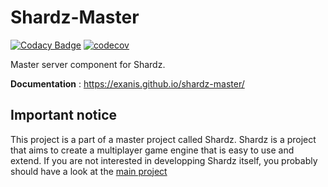 # Shardz-Master

[![Codacy Badge](https://app.codacy.com/project/badge/Grade/960f7ff0caf64d3fb8e92ce67da498ff)](https://www.codacy.com?utm_source=github.com&amp;utm_medium=referral&amp;utm_content=Exanis/shardz-master&amp;utm_campaign=Badge_Grade) [![codecov](https://codecov.io/gh/Exanis/shardz-master/branch/main/graph/badge.svg?token=veSDsbTuf8)](https://codecov.io/gh/Exanis/shardz-master)

Master server component for Shardz.

**Documentation** : https://exanis.github.io/shardz-master/

## Important notice

This project is a part of a master project called Shardz. Shardz is a project that aims to create a multiplayer game engine that is easy to use and extend. If you are
not interested in developping Shardz itself, you probably should have a look at the
[main project](https://github.com/Exanis/shardz)
